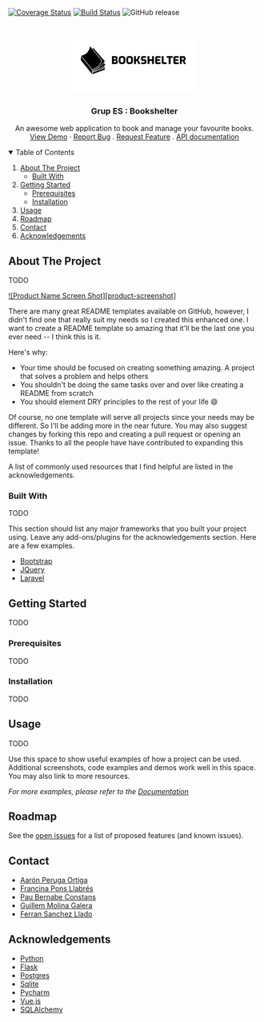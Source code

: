 [![Coverage Status](https://coveralls.io/repos/github/UB-ES-2020-A/Grup-ES/badge.svg?branch=main)](https://coveralls.io/github/UB-ES-2020-A/Grup-ES?branch=main)
[![Build Status](https://travis-ci.com/UB-ES-2020-A/Grup-ES.svg?branch=main)](https://travis-ci.com/UB-ES-2020-A/Grup-ES)
![GitHub release](https://img.shields.io/github/v/release/UB-ES-2020-A/Grup-ES)

<br />
<p align="center">
  <a href="https://github.com/UB-ES-2020-A/Grup-ES/">
    <img src="frontend/src/assets/bookshelter_icon1.png" alt="Logo" width="252" height="108">
  </a>

  <h3 align="center">Grup ES : Bookshelter</h3>

  <p align="center">
    An awesome web application to book and manage your favourite books.
    <br />
    <a href="https://grup-es.herokuapp.com/">View Demo</a>
    ·
    <a href="https://github.com/UB-ES-2020-A/Grup-ES/issues">Report Bug</a>
    .
    <a href="https://github.com/UB-ES-2020-A/Grup-ES/issues">Request Feature</a>
    .
    <a href="https://app.swaggerhub.com/apis-docs/grup-es/bookshelter/1.0.0">API documentation</a>
  </p>
</p>

<!-- TABLE OF CONTENTS -->
<details open="open">
  <summary>Table of Contents</summary>
  <ol>
    <li>
      <a href="#about-the-project">About The Project</a>
      <ul>
        <li><a href="#built-with">Built With</a></li>
      </ul>
    </li>
    <li>
      <a href="#getting-started">Getting Started</a>
      <ul>
        <li><a href="#prerequisites">Prerequisites</a></li>
        <li><a href="#installation">Installation</a></li>
      </ul>
    </li>
    <li><a href="#usage">Usage</a></li>
    <li><a href="#roadmap">Roadmap</a></li>
    <li><a href="#contact">Contact</a></li>
    <li><a href="#acknowledgements">Acknowledgements</a></li>
  </ol>
</details>



<!-- ABOUT THE PROJECT -->
## About The Project

TODO

[![Product Name Screen Shot][product-screenshot]](https://example.com)

There are many great README templates available on GitHub, however, I didn't find one that really suit my needs so I created this enhanced one. I want to create a README template so amazing that it'll be the last one you ever need -- I think this is it.

Here's why:
* Your time should be focused on creating something amazing. A project that solves a problem and helps others
* You shouldn't be doing the same tasks over and over like creating a README from scratch
* You should element DRY principles to the rest of your life :smile:

Of course, no one template will serve all projects since your needs may be different. So I'll be adding more in the near future. You may also suggest changes by forking this repo and creating a pull request or opening an issue. Thanks to all the people have have contributed to expanding this template!

A list of commonly used resources that I find helpful are listed in the acknowledgements.

### Built With

TODO

This section should list any major frameworks that you built your project using. Leave any add-ons/plugins for the acknowledgements section. Here are a few examples.
* [Bootstrap](https://getbootstrap.com)
* [JQuery](https://jquery.com)
* [Laravel](https://laravel.com)



<!-- GETTING STARTED -->
## Getting Started

TODO

### Prerequisites

TODO

### Installation

TODO



<!-- USAGE EXAMPLES -->
## Usage

TODO

Use this space to show useful examples of how a project can be used. Additional screenshots, code examples and demos work well in this space. You may also link to more resources.

_For more examples, please refer to the [Documentation](https://example.com)_



<!-- ROADMAP -->
## Roadmap

See the [open issues](https://github.com/UB-ES-2020-A/Grup-ES/issues) for a list of proposed features (and known issues).


<!-- CONTACT -->
## Contact

- [Aarón Peruga Ortiga](https://github.com/aaronPeruga)
- [Francina Pons Llabrés](https://github.com/francinaPons)
- [Pau Bernabe Constans](https://github.com/paubernabe)
- [Guillem Molina Galera](https://github.com/gmolinga)
- [Ferran Sanchez Llado](https://github.com/ferranSanchezUB)

<!-- ACKNOWLEDGEMENTS -->
## Acknowledgements
* [Python](https://www.python.org/)
* [Flask](https://flask.palletsprojects.com/en/1.1.x/)
* [Postgres](https://www.postgresql.org/)
* [Sqlite](https://www.sqlite.org/index.html)
* [Pycharm](https://www.jetbrains.com/pycharm/)
* [Vue.js](https://vuejs.org/)
* [SQLAlchemy](https://www.sqlalchemy.org/)
